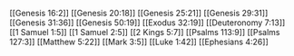 [[Genesis 16:2]]
[[Genesis 20:18]]
[[Genesis 25:21]]
[[Genesis 29:31]]
[[Genesis 31:36]]
[[Genesis 50:19]]
[[Exodus 32:19]]
[[Deuteronomy 7:13]]
[[1 Samuel 1:5]]
[[1 Samuel 2:5]]
[[2 Kings 5:7]]
[[Psalms 113:9]]
[[Psalms 127:3]]
[[Matthew 5:22]]
[[Mark 3:5]]
[[Luke 1:42]]
[[Ephesians 4:26]]
